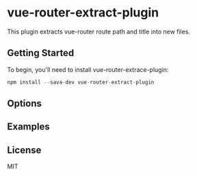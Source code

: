 # vue-router-extract-plugin
This plugin extracts vue-router route path and title into new files.

## Getting Started
To begin, you'll need to install vue-router-extrace-plugin:
```javascript
npm install --sava-dev vue-router-extract-plugin

```

## Options

## Examples

## License
MIT
